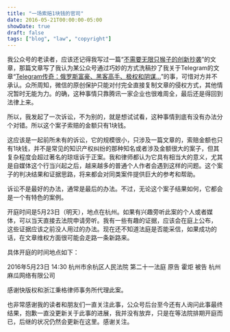 ```yaml
---
title: "一场索赔1块钱的官司"
date: 2016-05-21T00:00:00-05:00
showDate: true
draft: false
tags: ["blog", "law", "copyright"]
---
```


我公众号的老读者，应该还记得我写过一篇“[不需要无限只猴子的创新抄袭](../chaping_washing_articles/)”的文章，那篇文章写了我认为某公众号通过巧妙的方式洗稿抄了我关于Telegram的文章“[Telegram传奇：俄罗斯富豪、黑客高手、极权和阴谋…](../telegram_russian_hacker/)”的事，可惜对方并不承认。众所周知，微信的原创保护只能对付完全直接复制文章的侵权方式，其他情况暂时无能为力。的确，这种事情只靠腾讯一家企业也很难周全，最后还是得回到法律上来。

所以，我发起了一次诉讼，不为别的，就是想试试看，这种事情到底有没有办法分个对错。所以这个案子索赔的金额只有1块钱。

<!--more--> 

这应该是一起前所未有的诉讼，它的规模很小，只涉及一篇文章的，索赔金额也只有1块钱，并不是常见的知识产权纠纷的那种知名或者涉及金额很大的案子，但其复杂程度会超过著名的琼瑶诉于正案。我和律师都认为它具有相当大的意义，尤其是自媒体这个行当兴起之后，越来越多的普通个人作者会遇到这样的问题。这个案子的判决结果和证据思路，将来都会对同类案件提供巨大的参考和帮助。

诉讼不是最好的办法，通常是最后的办法。不过，无论这个案子结果如何，它都会是一个有特色的案例。

开庭时间是5月23日（明天），地点在杭州。如果有兴趣旁听此案的个人或者媒体，可以当天直接去法院申请旁听。我有一些有趣的证据，应该会在庭上公布， 这些证据应该之前没人用过的办法。现在还不知道法庭是否能采信，如果成功的话，在文章维权方面很可能会走路一条新路来。

具体开庭的时间地点如下：

2016年5月23日 14:30  杭州市余杭区人民法院 第二十一法庭 
原告 霍炬 
被告 杭州麻瓜网络有限公司

感谢快版权和浙江秉格律师事务所代理此案。

也非常感谢我的读者和朋友们一直关注此事，公众号后台至今还有人询问此事最终结果，抱歉一直没更新关于此事的进展，我并没有放弃，只是在等法院排期开庭而已，后继的状况仍然会更新在这里。感谢关注。

